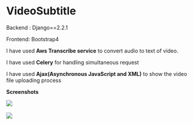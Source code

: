# VideoSubtitle

Backend : Django==2.2.1

Frontend: Bootstrap4


I have used <b>Aws  Transcribe service</b> to convert audio to text
of video.

I have used <b>Celery</b> for handling simultaneous request



I have used <b>Ajax(Asynchronous JavaScript and XML)</b> to show the video file uploading process

<b>Screenshots</b>

<img src = "https://githubimage.s3.ap-south-1.amazonaws.com/loading.png"/>
<br>
<br>
<img src="https://githubimage.s3.ap-south-1.amazonaws.com/video.png" />
